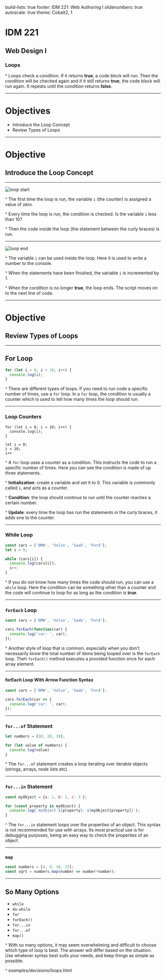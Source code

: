 build-lists: true
footer: IDM 221: Web Authoring I
slidenumbers: true
autoscale: true
theme: Cobalt2, 1

# IDM 221

## Web Design I

### Loops

^ Loops check a condition. If it returns **true**, a code block will run. Then the condition will be checked again and if it still returns **true**, the code block will run again. It repeats until the condition returns **false**.

---

# Objectives

- Introduce the Loop Concept
- Review Types of Loops

---

# Objective

## Introduce the Loop Concept

---

![loop start](http://digm.drexel.edu/crs/IDM231/cdn/instructor_materials/images/05-loop_start.png)

^ The first time the loop is run, the variable `i` (the counter) is assigned a value of zero.

^ Every time the loop is run, the condition is checked. Is the variable `i` less than 10?

^ Then the code inside the loop (the statement between the curly braces) is run.

---

![loop end](http://digm.drexel.edu/crs/IDM231/cdn/instructor_materials/images/05-loop_end.png)

^ The variable `i` can be used inside the loop. Here it is used to write a number to the console.

^ When the statements have been finished, the variable `i` is incremented by 1.

^ When the condition is no longer **true**, the loop ends. The script moves on to the next line of code.

---

# Objective

## Review Types of Loops

---

## For Loop

```javascript
for (let i = 0; i < 10; i++) {
  console.log(i);
}
```

^ There are different types of loops. If you need to run code a specific number of times, use a `for` loop. In a `for` loop, the condition is usually a counter which is used to tell how many times the loop should run.

---

### Loop Counters

```javascript, [.highlight: 1, 5-7]
for (let i = 0; i < 10; i++) {
  console.log(i);
}

let i = 0;
i < 10;
i++
```

^ A `for` loop uses a counter as a condition. This instructs the code to run a specific number of times. Here you can see the condition is made of up three statements.

^ **Initialization**: create a variable and set it to 0. This variable is commonly called `i`, and acts as a counter.

^ **Condition**: the loop should continue to run until the counter reaches a certain number.

^ **Update**: every time the loop has run the statements in the curly braces, it adds one to the counter.

---

### While Loop

```javascript
const cars = ['BMW', 'Volvo', 'Saab', 'Ford'];
let i = 0;

while (cars[i]) {
  console.log(cars[i]);
  i++;
}
```

^ If you do not know how many times the code should run, you can use a `while` loop. Here the condition can be something other than a counter and the code will continue to loop for as long as the condition is **true**.

---

### `forEach` Loop

```javascript
const cars = ['BMW', 'Volvo', 'Saab', 'Ford'];

cars.forEach(function(car) {
  console.log('car: ', car);
});
```

^ Another style of loop that is common, especially when you don't necessarily know the total number of items being looped over is the `forEach` loop. Theh `forEach()` method executes a provided function once for each array element.

---

#### forEach Loop With Arrow Function Syntax

```javascript
const cars = ['BMW', 'Volvo', 'Saab', 'Ford'];

cars.forEach(car => {
  console.log('car: ', car);
});
```

---

### `for...of` Statement

```javascript
let numbers = [10, 20, 30];

for (let value of numbers) {
  console.log(value)
}
```

^ The `for...of` statement creates a loop iterating over iterable objects (strings, arrays, node lists etc).

---

### `for...in` Statement

```javascript
const myObject = {a: 1, b: 2, c: 3 };

for (const property in myObject) {
  console.log(`myObject.${property}: ${myObject[property]}`);
}
```

^ The `for...in` statement loops over the properties of an object. This syntax is not recommended for use with arrays. Its most practical use is for debugging purposes, being an easy way to check the properties of an object.

---

### `map`

```javascript
const numbers = [4, 9, 16, 25];
const sqrt = numbers.map(number => number*number);
```

---

## So Many Options

- `while`
- `do-while`
- `for`
- `forEach()`
- `for...in`
- `for...of`
- `map()`

^ With so many options, it may seem overwhelming and difficult to choose which type of loop is best. The answer will differ based on the situation. Use whatever syntax best suits your needs, and keep things as simple as possible.

^ _examples/decisions/loops.html_
